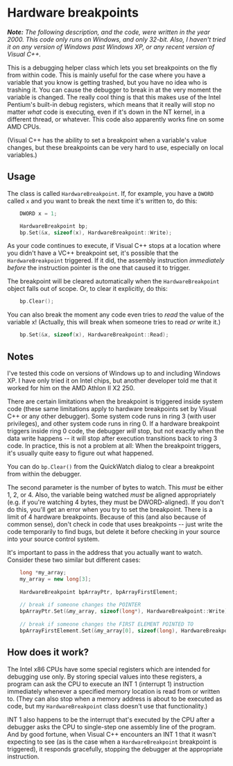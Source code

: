 # Hardware breakpoints

_**Note:** The following description, and the code, were written in the year
2000.  This code only runs on Windows, and only 32-bit.  Also, I haven't tried
it on any version of Windows past Windows XP, or any recent version of Visual
C++._

This is a debugging helper class which lets you set breakpoints on the fly from
within code. This is mainly useful for the case where you have a variable that
you know is getting trashed, but you have no idea who is trashing it. You can
cause the debugger to break in at the very moment the variable is changed. The
really cool thing is that this makes use of the Intel Pentium's built-in debug
registers, which means that it really will stop no matter _what_ code is
executing, even if it's down in the NT kernel, in a different thread, or
whatever. This code also apparently works fine on some AMD CPUs.

(Visual C++ has the ability to set a breakpoint when a variable's value
changes, but these breakpoints can be very hard to use, especially on local
variables.)

## Usage

The class is called `HardwareBreakpoint`. If, for example, you have a `DWORD`
called `x` and you want to break the next time it's written to, do this:

```c++
    DWORD x = 1;

    HardwareBreakpoint bp;
    bp.Set(&x, sizeof(x), HardwareBreakpoint::Write);
```

As your code continues to execute, if Visual C++ stops at a location where you
didn't have a VC++ breakpoint set, it's possible that the `HardwareBreakpoint`
triggered. If it did, the assembly instruction _immediately before_ the
instruction pointer is the one that caused it to trigger.

The breakpoint will be cleared automatically when the `HardwareBreakpoint`
object falls out of scope. Or, to clear it explicitly, do this:

```c++
    bp.Clear();
```

You can also break the moment any code even tries to _read_ the value of the
variable x! (Actually, this will break when someone tries to read _or_ write
it.)

```c++
    bp.Set(&x, sizeof(x), HardwareBreakpoint::Read);
```

## Notes

I've tested this code on versions of Windows up to and including Windows XP.  I
have only tried it on Intel chips, but another developer told me that it worked
for him on the AMD Athlon II X2 250.

There are certain limitations when the breakpoint is triggered inside system
code (these same limitations apply to hardware breakpoints set by Visual C++ or
any other debugger).  Some system code runs in ring 3 (with user privileges),
and other system code runs in ring 0. If a hardware breakpoint triggers inside
ring 0 code, the debugger _will_ stop, but not exactly when the data write
happens -- it will stop after execution transitions back to ring 3 code. In
practice, this is not a problem at all: When the breakpoint triggers, it's
usually quite easy to figure out what happened.

You can do `bp.Clear()` from the QuickWatch dialog to clear a breakpoint from
within the debugger.

The second parameter is the number of bytes to watch. This _must_ be either 1,
2, or 4. Also, the variable being watched _must_ be aligned appropriately (e.g.
if you're watching 4 bytes, they must be DWORD-aligned). If you don't do this,
you'll get an error when you try to set the breakpoint. There is a limit of 4
hardware breakpoints. Because of this (and also because of common sense), don't
check in code that uses breakpoints -- just write the code temporarily to find
bugs, but delete it before checking in your source into your source control
system.

It's important to pass in the address that you actually want to watch. Consider
these two similar but different cases:

```c++
    long *my_array;
    my_array = new long[3];
    
    HardwareBreakpoint bpArrayPtr, bpArrayFirstElement;
    
    // break if someone changes the POINTER
    bpArrayPtr.Set(&my_array, sizeof(long*), HardwareBreakpoint::Write);
    
    // break if someone changes the FIRST ELEMENT POINTED TO
    bpArrayFirstElement.Set(&my_array[0], sizeof(long), HardwareBreakpoint::Write);
```

## How does it work?

The Intel x86 CPUs have some special registers which are intended for debugging
use only. By storing special values into these registers, a program can ask the
CPU to execute an INT 1 (interrupt 1) instruction immediately whenever a
specified memory location is read from or written to. (They can also stop when
a memory address is about to be executed as code, but my `HardwareBreakpoint`
class doesn't use that functionality.)

INT 1 also happens to be the interrupt that's executed by the CPU after a
debugger asks the CPU to single-step one assembly line of the program.  And by
good fortune, when Visual C++ encounters an INT 1 that it wasn't expecting to
see (as is the case when a `HardwareBreakpoint` breakpoint is triggered), it
responds gracefully, stopping the debugger at the appropriate instruction.
